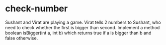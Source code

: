 # check-number
Sushant and Virat are playing a game. Virat tells 2 numbers to Sushant, who need to check whether the first is bigger than second. Implement a method boolean isBigger(int a, int b) which returns true if a is bigger than b and false otherwise.
